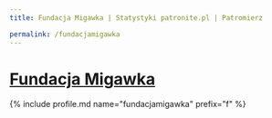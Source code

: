 ```yaml
---
title: Fundacja Migawka | Statystyki patronite.pl | Patromierz

permalink: /fundacjamigawka
---
```


# [Fundacja Migawka](https://patronite.pl/fundacjamigawka)

{% include profile.md name="fundacjamigawka" prefix="f" %}
